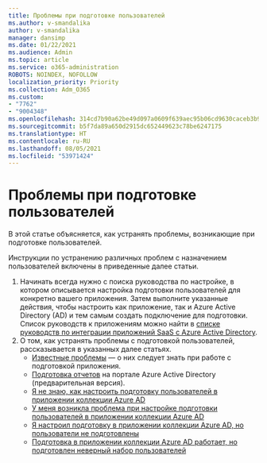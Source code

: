 ```yaml
---
title: Проблемы при подготовке пользователей
ms.author: v-smandalika
author: v-smandalika
manager: dansimp
ms.date: 01/22/2021
ms.audience: Admin
ms.topic: article
ms.service: o365-administration
ROBOTS: NOINDEX, NOFOLLOW
localization_priority: Priority
ms.collection: Adm_O365
ms.custom:
- "7762"
- "9004348"
ms.openlocfilehash: 314cd7b90a62be49d097a0609f639aec95b06cd9630caceb3b9972477dfb58c9
ms.sourcegitcommit: b5f7da89a650d2915dc652449623c78be6247175
ms.translationtype: HT
ms.contentlocale: ru-RU
ms.lasthandoff: 08/05/2021
ms.locfileid: "53971424"
---
```

# <a name="user-provisioning-issues"></a>Проблемы при подготовке пользователей

В этой статье объясняется, как устранять проблемы, возникающие при подготовке пользователей.

Инструкции по устранению различных проблем с назначением пользователей включены в приведенные далее статьи.

1. Начинать всегда нужно с поиска руководства по настройке, в котором описывается настройка подготовки пользователей для конкретно вашего приложения. Затем выполните указанные действия, чтобы настроить как приложение, так и Azure Active Directory (AD) и тем самым создать подключение для подготовки. Список руководств к приложениям можно найти в [списке руководств по интеграции приложений SaaS с Azure Active Directory](https://docs.microsoft.com/azure/active-directory/saas-apps/tutorial-list).
2. О том, как устранять проблемы с подготовкой пользователей, рассказывается в указанных далее статьях.
    - [Известные проблемы](https://docs.microsoft.com/azure/active-directory/app-provisioning/known-issues) — о них следует знать при работе с подготовкой приложения.
    - [Подготовка отчетов](https://docs.microsoft.com/azure/active-directory/reports-monitoring/concept-provisioning-logs) на портале Azure Active Directory (предварительная версия).
    - [Я не знаю, как настроить подготовку пользователей в приложении коллекции Azure AD](https://docs.microsoft.com/azure/active-directory/app-provisioning/configure-automatic-user-provisioning-portal) 
    - [У меня возникла проблема при настройке подготовки пользователей в приложении коллекции Azure AD](https://docs.microsoft.com/azure/active-directory/app-provisioning/application-provisioning-config-problem) 
    - [Я настроил подготовку в приложении коллекции Azure AD, но пользователи не подготовлены](https://docs.microsoft.com/azure/active-directory/app-provisioning/application-provisioning-config-problem-no-users-provisioned) 
    - [Подготовка в приложении коллекции Azure AD работает, но подготовлен неверный набор пользователей](https://docs.microsoft.com/azure/active-directory/manage-apps/add-application-portal-assign-users)






